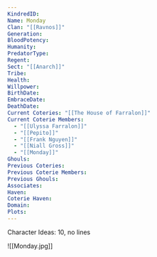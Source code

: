 ```yaml
---
KindredID: 
Name: Monday
Clan: "[[Ravnos]]"
Generation: 
BloodPotency: 
Humanity: 
PredatorType: 
Regent: 
Sect: "[[Anarch]]"
Tribe: 
Health: 
Willpower: 
BirthDate: 
EmbraceDate: 
DeathDate: 
Current Coteries: "[[The House of Farralon]]"
Current Coterie Members:
  - "[[Ulyssa Farralon]]"
  - "[[Pepito]]"
  - "[[Frank Nguyen]]"
  - "[[Niall Gross]]"
  - "[[Monday]]"
Ghouls: 
Previous Coteries: 
Previous Coterie Members: 
Previous Ghouls: 
Associates: 
Haven: 
Coterie Haven: 
Domain: 
Plots: 
---
```


Character Ideas: 
10, no lines

![[Monday.jpg]]